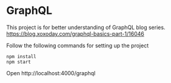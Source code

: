 # GraphQL
This project is for better understanding  of GraphQL blog series.
https://blog.xoxoday.com/graphql-basics-part-1/16046

Follow the following commands for setting up the project

```
npm install
npm start
```
Open http://localhost:4000/graphql


